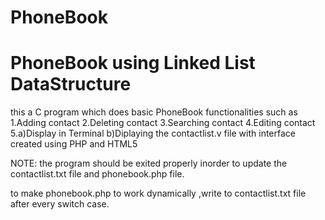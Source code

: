 # PhoneBook
# PhoneBook using Linked List DataStructure


this a C program which does basic PhoneBook functionalities such as 
1.Adding contact
2.Deleting contact
3.Searching contact
4.Editing contact
5.a)Display in Terminal
  b)Diplaying the contactlist.v file with interface created using PHP and HTML5 
  

NOTE: the program should be exited properly inorder to update the contactlist.txt file and phonebook.php file.
 
to make phonebook.php to work dynamically ,write to contactlist.txt file after every switch case.
